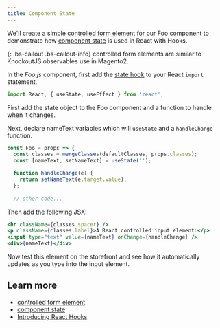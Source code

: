 ```yaml
---
title: Component State
---
```


We'll create a simple [controlled form element][] for our Foo component to demonstrate how [component state][] is used in React with Hooks.    

{: .bs-callout .bs-callout-info}
controlled form elements are similar to KnockoutJS observables use in Magento2.

In the _Foo.js_ component, first add the [state hook][] to your React `import` statement.

```javascript
import React, { useState, useEffect } from 'react';
```

First add the state object to the Foo component and a function to handle when it changes.

Next, declare nameText variables which will `useState` and a `handleChange` function.

```javascript
const Foo = props => {
  const classes = mergeClasses(defaultClasses, props.classes);
  const [nameText, setNameText] = useState('');

  function handleChange(e) {
    return setNameText(e.target.value);
  };
    
  // other code...
```

Then add the following JSX:

```jsx
<hr className={classes.spacer} />
<p className={classes.label}>A React controlled input element:</p>
<input type="text" value={nameText} onChange={handleChange} />
<div>{nameText}</div>
```

Now test this element on the storefront and see how it automatically updates as you type into the input element.

## Learn more

-   [controlled form element][]
-   [component state][]
-   [Introducing React Hooks][]

[controlled form element]: https://reactjs.org/docs/forms.html#controlled-components
[component state]: https://reactjs.org/docs/faq-state.html
[Introducing React Hooks]: https://reactjs.org/docs/hooks-intro.html
[state hook]: https://reactjs.org/docs/hooks-state.html
